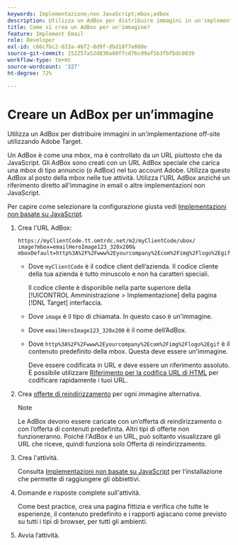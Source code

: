 ```yaml
---
keywords: Implementazione;non JavaScript;mbox;adbox
description: Utilizza un AdBox per distribuire immagini in un'implementazione off-site utilizzando Adobe Target. Un AdBox è come una mbox, ma è controllato da un URL invece di JavaScript.
title: Come si crea un AdBox per un'immagine?
feature: Implement Email
role: Developer
exl-id: c66cfbc2-633a-46f2-8d9f-dbd18f7e880e
source-git-commit: 152257a52d836a88ffcd76cd9af5b3fbfbdc0839
workflow-type: tm+mt
source-wordcount: '327'
ht-degree: 72%

---
```


# Creare un AdBox per un’immagine

Utilizza un AdBox per distribuire immagini in un&#39;implementazione off-site utilizzando Adobe Target.

Un AdBox è come una mbox, ma è controllato da un URL piuttosto che da JavaScript. Gli AdBox sono creati con un URL AdBox speciale che carica una mbox di tipo annuncio (o AdBox) nel tuo account Adobe. Utilizza questo AdBox al posto della mbox nelle tue attività. Utilizza l&#39;URL AdBox anziché un riferimento diretto all&#39;immagine in email o altre implementazioni non JavaScript.

Per capire come selezionare la configurazione giusta vedi [Implementazioni non basate su JavaScript](/help/main/c-implementing-target/c-non-javascript-based-implementation/non-javascript-based-implementation.md#concept_4799C58B081A43F6B3B8CC25A8D5D7C4).

1. Crea l&#39;URL AdBox:

   ```
   https://myClientCode.tt.omtrdc.net/m2/myClientCode/ubox/
   image?mbox=emailHeroImage123_320x200&
   mboxDefault=http%3A%2F%2Fwww%2Eyourcompany%2Ecom%2Fimg%2Flogo%2Egif
   ```

   * Dove `myClientCode` è il codice client dell’azienda. Il codice cliente della tua azienda è tutto minuscolo e non ha caratteri speciali.

      Il codice cliente è disponibile nella parte superiore della [!UICONTROL Amministrazione > Implementazione] della pagina [!DNL Target] interfaccia.

   * Dove `image` è il tipo di chiamata. In questo caso è un&#39;immagine.

   * Dove `emailHeroImage123_320x200` è il nome dell’AdBox.

   * Dove `http%3A%2F%2Fwww%2Eyourcompany%2Ecom%2Fimg%2Flogo%2Egif` è il contenuto predefinito della mbox. Questa deve essere un&#39;immagine.

      Deve essere codificata in URL e deve essere un riferimento assoluto. È possibile utilizzare [Riferimento per la codifica URL di HTML](https://www.w3schools.com/tags/ref_urlencode.asp) per codificare rapidamente i tuoi URL.

1. Crea [offerte di reindirizzamento](/help/main/c-experiences/c-manage-content/offer-redirect.md#task_33C80CD722564303B687948261484F94) per ogni immagine alternativa.

   >[!NOTE]
   >
   >Le AdBox devono essere caricate con un’offerta di reindirizzamento o con l’offerta di contenuti predefinita. Altri tipi di offerte non funzioneranno. Poiché l&#39;AdBox è un URL, può soltanto visualizzare gli URL che riceve, quindi funziona solo Offerta di reindirizzamento.

1. Crea l&#39;attività.

   Consulta [Implementazioni non basate su JavaScript](/help/main/c-implementing-target/c-non-javascript-based-implementation/non-javascript-based-implementation.md#concept_4799C58B081A43F6B3B8CC25A8D5D7C4) per l’installazione che permette di raggiungere gli obbiettivi.
1. Domande e risposte complete sull&#39;attività.

   Come best practice, crea una pagina fittizia e verifica che tutte le esperienze, il contenuto predefinito e i rapporti agiscano come previsto su tutti i tipi di browser, per tutti gli ambienti.

1. Avvia l’attività.
